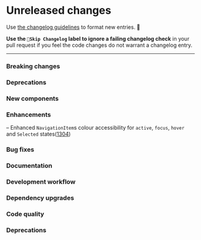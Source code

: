 # Unreleased changes

Use [the changelog guidelines](https://git.io/polaris-changelog-guidelines) to format new entries. 💜

**Use the `🤖Skip Changelog` label to ignore a failing changelog check** in your pull request if you feel the code changes do not warrant a changelog entry.

---

### Breaking changes

### Deprecations

### New components

### Enhancements

– Enhanced `NavigationItem`s colour accessibility for `active`, `focus`, `hover` and `Selected` states([1304](https://github.com/Shopify/polaris-react/pull/1304))

### Bug fixes

### Documentation

### Development workflow

### Dependency upgrades

### Code quality

### Deprecations
